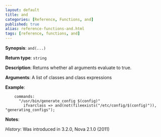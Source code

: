 ```yaml
---
layout: default
title: and
categories: [Reference, Functions, and]
published: true
alias: reference-functions-and.html
tags: [reference, functions, and]
---
```


**Synopsis**: `and(...)`

**Return type**: `string`

**Description**: Returns whether all arguments evaluate to true.

**Arguments**: A list of classes and class expressions

**Example**:

```cf3
    commands:
      "/usr/bin/generate_config $(config)"
        ifvarclass => and(not(fileexists("/etc/config/$(config)")), "generating_configs");
```

**Notes**:  
   
*History*: Was introduced in 3.2.0, Nova 2.1.0 (2011)
